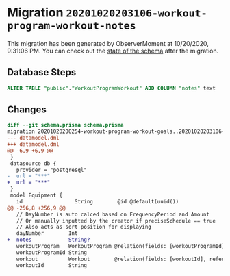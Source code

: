 # Migration `20201020203106-workout-program-workout-notes`

This migration has been generated by ObserverMoment at 10/20/2020, 9:31:06 PM.
You can check out the [state of the schema](./schema.prisma) after the migration.

## Database Steps

```sql
ALTER TABLE "public"."WorkoutProgramWorkout" ADD COLUMN "notes" text   
```

## Changes

```diff
diff --git schema.prisma schema.prisma
migration 20201020200254-workout-program-workout-goals..20201020203106-workout-program-workout-notes
--- datamodel.dml
+++ datamodel.dml
@@ -6,9 +6,9 @@
 }
 datasource db {
   provider = "postgresql"
-  url = "***"
+  url = "***"
 }
 model Equipment {
   id                 String        @id @default(uuid())
@@ -256,8 +256,9 @@
   // DayNumber is auto calced based on FrequencyPeriod and Amount
   // Or manually inputted by the creator if preciseSchedule == true
   // Also acts as sort position for displaying
   dayNumber        Int
+  notes            String?
   workoutProgram   WorkoutProgram @relation(fields: [workoutProgramId], references: [id])
   workoutProgramId String
   workout          Workout        @relation(fields: [workoutId], references: [id])
   workoutId        String
```


